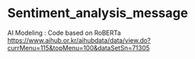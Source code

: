 # Sentiment_analysis_message

AI Modeling : Code based on RoBERTa  
https://www.aihub.or.kr/aihubdata/data/view.do?currMenu=115&topMenu=100&dataSetSn=71305
